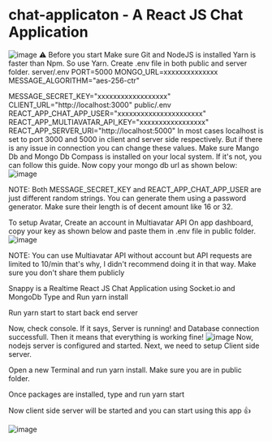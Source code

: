 # chat-applicaton - A React JS Chat Application
![image](https://github.com/rushi-12320/chat-applicaton/assets/55217679/7be158c6-42b7-4921-aade-63afd4e455ee)
⚠️ Before you start
Make sure Git and NodeJS is installed
Yarn is faster than Npm. So use Yarn.
Create .env file in both public and server folder.
server/.env
PORT=5000
MONGO_URL=xxxxxxxxxxxxxx
MESSAGE_ALGORITHM="aes-256-ctr"

MESSAGE_SECRET_KEY="xxxxxxxxxxxxxxxxxx"
CLIENT_URL="http://localhost:3000"
public/.env
REACT_APP_CHAT_APP_USER="xxxxxxxxxxxxxxxxxxxxxx"
REACT_APP_MULTIAVATAR_API_KEY="xxxxxxxxxxxxxxxxx"
REACT_APP_SERVER_URI="http://localhost:5000"
In most cases localhost is set to port 3000 and 5000 in client and server side respectively. But if there is any issue in connection you can change these values.
Make sure Mango Db and Mongo Db Compass is installed on your local system. If it's not, you can follow this guide.
Now copy your mongo db url as shown below:
![image](https://github.com/rushi-12320/chat-applicaton/assets/55217679/a1d35d45-0385-429d-8dca-3eb3491a1a3b)

NOTE: Both MESSAGE_SECRET_KEY and REACT_APP_CHAT_APP_USER are just different random strings. You can generate them using a password generator. Make sure their length is of decent amount like 16 or 32.

To setup Avatar, Create an account in Multiavatar API
On app dashboard, copy your key as shown below and paste them in .env file in public folder. 
![image](https://github.com/rushi-12320/chat-applicaton/assets/55217679/4ad59038-dafc-4338-88cd-3a6bb309b142)

NOTE: You can use Multiavatar API without account but API requests are limited to 10/min that's why, I didn't recommend doing it in that way. Make sure you don't share them publicly



Snappy is a Realtime React JS Chat Application using Socket.io and MongoDb
Type and Run yarn install

Run yarn start to start back end server

Now, check console. If it says, Server is running! and Database connection successfull. Then it means that everything is working fine!
![image](https://github.com/rushi-12320/chat-applicaton/assets/55217679/d548883d-82ac-442b-b488-f5eb9efde6b0)
Now, nodejs server is configured and started. Next, we need to setup Client side server.

Open a new Terminal and run yarn install. Make sure you are in public folder.

Once packages are installed, type and run yarn start

Now client side server will be started and you can start using this app 👍

![image](https://github.com/rushi-12320/chat-applicaton/assets/55217679/6b3bdb3b-6e5f-4efa-a125-01896ec7ca33)

